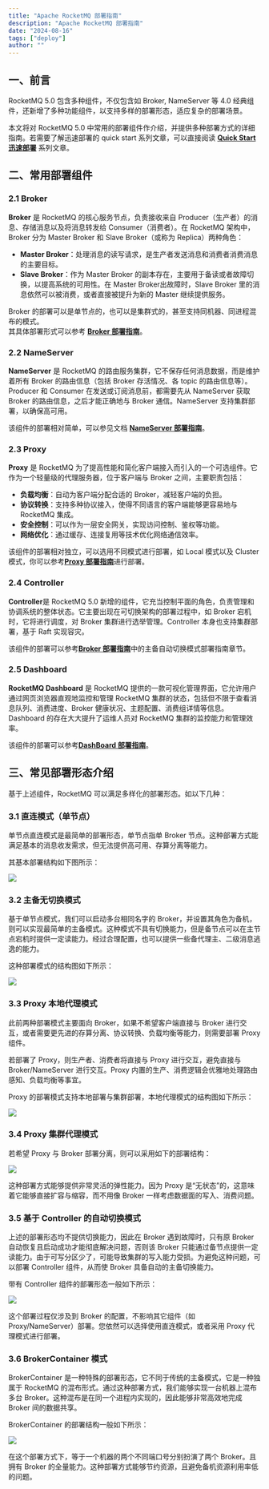 ```yaml
---
title: "Apache RocketMQ 部署指南"
description: "Apache RocketMQ 部署指南"
date: "2024-08-16"
tags: ["deploy"]
author: ""
---
```


<a name="ZDHfC"></a>
## 一、前言
RocketMQ 5.0 包含多种组件，不仅包含如 Broker, NameServer 等 4.0 经典组件，还新增了多种功能组件，以支持多样的部署形态，适应复杂的部署场景。

本文将对 RocketMQ 5.0 中常用的部署组件作介绍，并提供多种部署方式的详细指南。若需要了解迅速部署的 quick start 系列文章，可以直接阅读 **[**Quick Start迅速部署**](/course/deploy/rocketmq_learning-gvr7dx_awbbpb_nse74d9gfuq3c5f0/)** 系列文章。
<a name="JcDZC"></a>
## 二、常用部署组件
<a name="J781w"></a>
### 2.1 Broker
**Broker** 是 RocketMQ 的核心服务节点，负责接收来自 Producer（生产者）的消息、存储消息以及将消息转发给 Consumer（消费者）。在 RocketMQ 架构中，Broker 分为 Master Broker 和 Slave Broker（或称为 Replica）两种角色：

- **Master Broker**：处理消息的读写请求，是生产者发送消息和消费者消费消息的主要目标。
- **Slave Broker**：作为 Master Broker 的副本存在，主要用于备读或者故障切换，以提高系统的可用性。在 Master Broker出故障时，Slave Broker 里的消息依然可以被消费，或者直接被提升为新的 Master 继续提供服务。

Broker 的部署可以是单节点的，也可以是集群式的，甚至支持同机器、同进程混布的模式。<br />其具体部署形式可以参考 [**Broker 部署指南**](/course/deploy/rocketmq_learning-gvr7dx_awbbpb_bmpnil7eq36uy5fn/)。
<a name="Mk0pV"></a>
### 2.2 NameServer
**NameServer** 是 RocketMQ 的路由服务集群，它不保存任何消息数据，而是维护着所有 Broker 的路由信息（包括 Broker 存活情况、各 topic 的路由信息等）。Producer 和 Consumer 在发送或订阅消息前，都需要先从 NameServer 获取 Broker 的路由信息，之后才能正确地与 Broker 通信。NameServer 支持集群部署，以确保高可用。

该组件的部署相对简单，可以参见文档 [**NameServer 部署指南**](/course/deploy/rocketmq_learning-gvr7dx_awbbpb_tncndnkqzud0055o/)。
<a name="AYI26"></a>
### 2.3 Proxy
**Proxy** 是 RocketMQ 为了提高性能和简化客户端接入而引入的一个可选组件。它作为一个轻量级的代理服务器，位于客户端与 Broker 之间，主要职责包括：

- **负载均衡**：自动为客户端分配合适的 Broker，减轻客户端的负担。
- **协议转换**：支持多种协议接入，使得不同语言的客户端能够更容易地与 RocketMQ 集成。
- **安全控制**：可以作为一层安全网关，实现访问控制、鉴权等功能。
- **网络优化**：通过缓存、连接复用等技术优化网络通信效率。

该组件的部署相对独立，可以选用不同模式进行部署，如 Local 模式以及 Cluster 模式，你可以参考[**Proxy 部署指南**](/course/deploy/rocketmq_learning-gvr7dx_awbbpb_xa4fgvpbunrvehbf/)进行部署。
<a name="nUMfI"></a>
### 2.4 Controller
**Controller**是 RocketMQ 5.0 新增的组件，它充当控制平面的角色，负责管理和协调系统的整体状态。它主要出现在可切换架构的部署过程中，如 Broker 宕机时，它将进行调度，对 Broker 集群进行选举管理。Controller 本身也支持集群部署，基于 Raft 实现容灾。

该组件的部署可以参考[**Broker 部署指南**](/course/deploy/rocketmq_learning-gvr7dx_awbbpb_bmpnil7eq36uy5fn/)中的主备自动切换模式部署指南章节。
<a name="GYq1q"></a>
### 2.5 Dashboard
**RocketMQ Dashboard** 是 RocketMQ 提供的一款可视化管理界面，它允许用户通过网页浏览器直观地监控和管理 RocketMQ 集群的状态，包括但不限于查看消息队列、消费进度、Broker 健康状况、主题配置、消费组详情等信息。Dashboard 的存在大大提升了运维人员对 RocketMQ 集群的监控能力和管理效率。

该组件的部署可以参考[**DashBoard 部署指南**](/course/deploy/rocketmq_learning-gvr7dx_awbbpb_fn65r094u26he62t/)。

<a name="pjloM"></a>
## 三、常见部署形态介绍
基于上述组件，RocketMQ 可以满足多样化的部署形态。如以下几种：
<a name="oJLh7"></a>
### 3.1 直连模式（单节点）
单节点直连模式是最简单的部署形态，单节点指单 Broker 节点。这种部署方式能满足基本的消息收发需求，但无法提供高可用、存算分离等能力。

其基本部署结构如下图所示：

![](https://img.alicdn.com/imgextra/i1/O1CN011d3wBr1muvFd12fjG_!!6000000005015-0-tps-1320-554.jpg)
<a name="YorZS"></a>
### 3.2 主备无切换模式
基于单节点模式，我们可以启动多台相同名字的 Broker，并设置其角色为备机，则可以实现最简单的主备模式。这种模式不具有切换能力，但是备节点可以在主节点宕机时提供一定读能力。经过合理配置，也可以提供一些备代理主、二级消息逃逸的能力。

这种部署模式的结构图如下所示：

![](https://img.alicdn.com/imgextra/i2/O1CN0102DqWQ1KUXBltN4B3_!!6000000001167-0-tps-1320-681.jpg)
<a name="alTNz"></a>
### 3.3 Proxy 本地代理模式
此前两种部署模式主要面向 Broker，如果不希望客户端直接与 Broker 进行交互，或者需要更先进的存算分离、协议转换、负载均衡等能力，则需要部署 Proxy 组件。

若部署了 Proxy，则生产者、消费者将直接与 Proxy 进行交互，避免直接与 Broker/NameServer 进行交互。Proxy 内置的生产、消费逻辑会优雅地处理路由感知、负载均衡等事宜。

Proxy 的部署模式支持本地部署与集群部署，本地代理模式的结构图如下所示：

![](https://img.alicdn.com/imgextra/i2/O1CN016e6MZr27D3F7UeVNU_!!6000000007762-0-tps-1464-825.jpg)
<a name="DLTt4"></a>
### 3.4 Proxy 集群代理模式
若希望 Proxy 与 Broker 部署分离，则可以采用如下的部署结构：

![](https://img.alicdn.com/imgextra/i4/O1CN01aakmw91z2VC8QjG3t_!!6000000006656-0-tps-1868-813.jpg)

这种部署方式能够提供非常灵活的弹性能力。因为 Proxy 是“无状态”的，这意味着它能够直接扩容与缩容，而不用像 Broker 一样考虑数据面的写入、消费问题。
<a name="JNio7"></a>
### 3.5 基于 Controller 的自动切换模式
上述的部署形态均不提供切换能力，因此在 Broker 遇到故障时，只有原 Broker 自动恢复且启动成功才能彻底解决问题，否则该 Broker 只能通过备节点提供一定读能力。由于可写分区少了，可能导致集群的写入能力受损。为避免这种问题，可以部署 Controller 组件，从而使 Broker 具备自动的主备切换能力。

带有 Controller 组件的部署形态一般如下所示：

![](https://img.alicdn.com/imgextra/i3/O1CN01dwznex1XdJn85tp6w_!!6000000002946-2-tps-1432-619.png)

这个部署过程仅涉及到 Broker 的配置，不影响其它组件（如 Proxy/NameServer）部署。您依然可以选择使用直连模式，或者采用 Proxy 代理模式进行部署。
<a name="lQ6Wi"></a>
### 3.6 BrokerContainer 模式
BrokerContainer 是一种特殊的部署形态，它不同于传统的主备模式，它是一种独属于 RocketMQ 的混布形式。通过这种部署方式，我们能够实现一台机器上混布多台 Broker。这种混布是在同一个进程内实现的，因此能够非常高效地完成 Broker 间的数据共享。

BrokerContainer 的部署结构一般如下所示：

![](https://img.alicdn.com/imgextra/i2/O1CN01u6PerA1WVhaZa2CuS_!!6000000002794-0-tps-1738-931.jpg)

在这个部署方式下，等于一个机器的两个不同端口号分别扮演了两个 Broker。且拥有 Broker 的全量能力。这种部署方式能够节约资源，且避免备机资源利用率低的问题。
